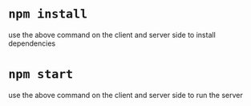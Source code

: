 # `npm install`

use the above command on the client and server side to install dependencies

# `npm start`

use the above command on the client and server side to run the server
